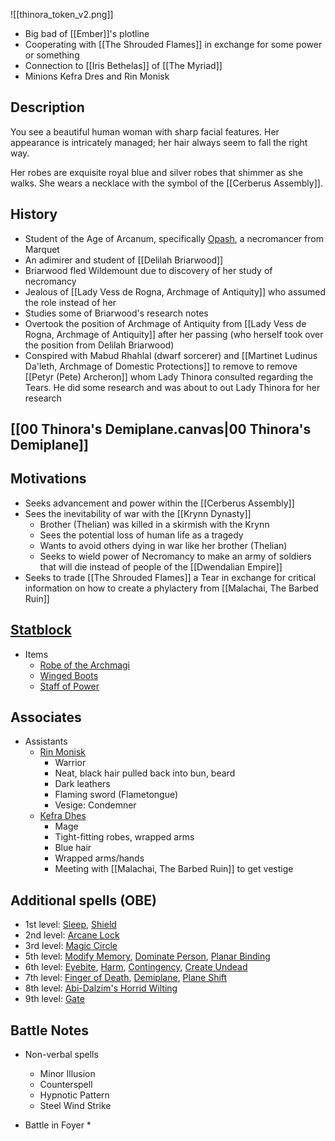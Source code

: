 ![[thinora_token_v2.png]]


* Big bad of [[Ember]]'s plotline
* Cooperating with [[The Shrouded Flames]] in exchange for some power or something
* Connection to [[Iris Bethelas]] of [[The Myriad]] 
* Minions Kefra Dres and Rin Monisk

## Description

You see a beautiful human woman with sharp facial features. Her appearance is intricately managed; her hair always seem to fall the right way.

Her robes are exquisite royal blue and silver robes that shimmer as she walks. She wears a necklace with the symbol of the [[Cerberus Assembly]].

## History
* Student of the Age of Arcanum, specifically [Opash](https://criticalrole.fandom.com/wiki/Opash), a necromancer from Marquet
* An adimirer and student of [[Delilah Briarwood]]
* Briarwood fled Wildemount due to discovery of her study of necromancy
* Jealous of [[Lady Vess de Rogna, Archmage of Antiquity]] who assumed the role instead of her
* Studies some of Briarwood's research notes
* Overtook the position of Archmage of Antiquity from [[Lady Vess de Rogna, Archmage of Antiquity]] after her passing (who herself took over the position from Delilah Briarwood)
* Conspired with Mabud Rhahlal (dwarf sorcerer) and [[Martinet Ludinus Da'leth, Archmage of Domestic Protections]] to remove to remove [[Petyr (Pete) Archeron]] whom Lady Thinora consulted regarding the Tears. He did some research and was about to out Lady Thinora for her research
## [[00 Thinora's Demiplane.canvas|00 Thinora's Demiplane]]

## Motivations
* Seeks advancement and power within the [[Cerberus Assembly]]
* Sees the inevitability of war with the [[Krynn Dynasty]]
	* Brother (Thelian) was killed in a skirmish with the Krynn
	* Sees the potential loss of human life as a tragedy
	* Wants to avoid others dying in war like her brother (Thelian)
	* Seeks to wield power of Necromancy to make an army of soldiers that will die instead of people of the [[Dwendalian Empire]]
* Seeks to trade [[The Shrouded Flames]] a Tear in exchange for critical information on how to create a phylactery from [[Malachai, The Barbed Ruin]]

## [Statblock](https://www.dndbeyond.com/monsters/3838148-lady-thinora-va-del-archmage-of-antiquity)

* Items
	* [Robe of the Archmagi](https://www.dndbeyond.com/magic-items/4742-robe-of-the-archmagi)
	* [Winged Boots](https://www.dndbeyond.com/magic-items/4804-winged-boots)
	* [Staff of Power](https://www.dndbeyond.com/magic-items/4764-staff-of-power)

## Associates

* Assistants
	* [Rin Monisk](https://www.dndbeyond.com/monsters/4423157-rin-monisk)
		* Warrior
		* Neat, black hair pulled back into bun, beard
		* Dark leathers
		* Flaming sword (Flametongue)
		* Vesige: Condemner
	* [Kefra Dhes](https://www.dndbeyond.com/monsters/4423204-kefra-dres)
		* Mage
		* Tight-fitting robes, wrapped arms
		* Blue hair
		* Wrapped arms/hands
		* Meeting with [[Malachai, The Barbed Ruin]] to get vestige
## Additional spells (OBE)
* 1st level: [Sleep](https://www.dndbeyond.com/spells/sleep), [Shield](https://www.dndbeyond.com/spells/shield)
* 2nd level: [Arcane Lock](https://www.dndbeyond.com/spells/arcane-lock)
* 3rd level: [Magic Circle](https://www.dndbeyond.com/spells/magic-circle)
* 5th level: [Modify Memory](https://www.dndbeyond.com/spells/modify-memory), [Dominate Person](https://www.dndbeyond.com/spells/dominate-person), [Planar Binding](https://www.dndbeyond.com/spells/planar-binding)
* 6th level: [Eyebite](https://www.dndbeyond.com/spells/eyebite), [Harm](https://www.dndbeyond.com/spells/harm), [Contingency](https://www.dndbeyond.com/spells/contingency), [Create Undead](https://www.dndbeyond.com/spells/create-undead)
* 7th level: [Finger of Death](https://www.dndbeyond.com/spells/finger-of-death), [Demiplane](https://www.dndbeyond.com/spells/demiplane), [Plane Shift](https://www.dndbeyond.com/spells/plane-shift)
* 8th level: [Abi-Dalzim's Horrid Wilting](https://www.dndbeyond.com/spells/abi-dalzims-horrid-wilting)
* 9th level: [Gate](https://www.dndbeyond.com/spells/gate)


## Battle Notes

* Non-verbal spells
	* Minor Illusion
	* Counterspell
	* Hypnotic Pattern
	* Steel Wind Strike

* Battle in Foyer
	* 